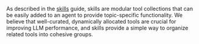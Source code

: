 As described in the [skills](../getting-started/skills.md) guide, skills are modular tool collections that can be easily added to an agent to provide topic-specific functionality. We believe that well-curated, dynamically allocated tools are crucial for improving LLM performance, and skills provide a simple way to organize related tools into cohesive groups.
